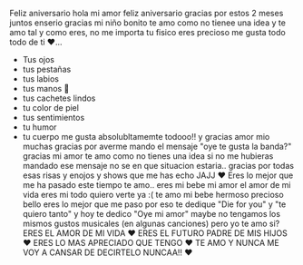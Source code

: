 Feliz aniversario 
hola mi amor feliz aniversario gracias por estos 2 meses juntos enserio gracias mi niño bonito te amo como no tienee una idea y te amo tal y como eres, no me importa tu fisico eres precioso me gusta todo todo de ti ❤️...
- Tus ojos
- tus pestañas
- tus labios
- tus manos 🤭
- tus cachetes lindos
- tu color de piel
- tus sentimientos
- tu humor
- tu cuerpo
 me gusta absolubltamemte todooo!!
 y gracias amor mio muchas gracias por averme mando el mensaje "oye te gusta la banda?"
 gracias mi amor te amo como no tienes una idea si no me hubieras mandado ese mensaje no se en que situacion estaria.. 
gracias por todas esas risas y enojos y shows que me has echo JAJJ ❤️
Eres lo mejor que me ha pasado este tiempo te amo..
  eres mi bebe mi amor el amor de mi vida eres mi todo
  quiero verte ya :(
  te amo mi bebe hermoso precioso bello eres lo mejor que me paso
  por eso te dedique
  "Die for you" y "te quiero tanto"
  y hoy te dedico "Oye mi amor"
  maybe no tengamos los mismos gustos musicales (en algunas canciones) pero yo te amo si?
 ERES EL AMOR DE MI VIDA ❤️
ERES EL FUTURO PADRE DE MIS HIJOS ❤️
ERES LO MAS APRECIADO QUE TENGO ❤️
  TE AMO Y NUNCA ME VOY A CANSAR DE DECIRTELO NUNCAA!! ❤️
